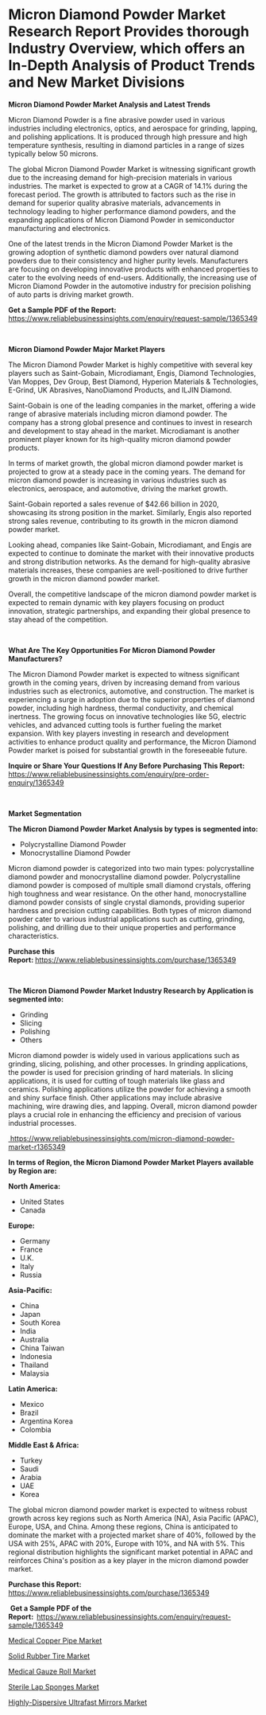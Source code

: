 <p><h1>Micron Diamond Powder Market Research Report Provides thorough Industry Overview, which offers an In-Depth Analysis of Product Trends and New Market Divisions</h1></p><p><strong>Micron Diamond Powder Market Analysis and Latest Trends</strong></p>
<p><p>Micron Diamond Powder is a fine abrasive powder used in various industries including electronics, optics, and aerospace for grinding, lapping, and polishing applications. It is produced through high pressure and high temperature synthesis, resulting in diamond particles in a range of sizes typically below 50 microns.</p><p>The global Micron Diamond Powder Market is witnessing significant growth due to the increasing demand for high-precision materials in various industries. The market is expected to grow at a CAGR of 14.1% during the forecast period. The growth is attributed to factors such as the rise in demand for superior quality abrasive materials, advancements in technology leading to higher performance diamond powders, and the expanding applications of Micron Diamond Powder in semiconductor manufacturing and electronics.</p><p>One of the latest trends in the Micron Diamond Powder Market is the growing adoption of synthetic diamond powders over natural diamond powders due to their consistency and higher purity levels. Manufacturers are focusing on developing innovative products with enhanced properties to cater to the evolving needs of end-users. Additionally, the increasing use of Micron Diamond Powder in the automotive industry for precision polishing of auto parts is driving market growth.</p></p>
<p><strong>Get a Sample PDF of the Report:&nbsp;</strong> <a href="https://www.reliablebusinessinsights.com/enquiry/request-sample/1365349">https://www.reliablebusinessinsights.com/enquiry/request-sample/1365349</a></p>
<p>&nbsp;</p>
<p><strong>Micron Diamond Powder Major Market Players</strong></p>
<p><p>The Micron Diamond Powder Market is highly competitive with several key players such as Saint-Gobain, Microdiamant, Engis, Diamond Technologies, Van Moppes, Dev Group, Best Diamond, Hyperion Materials & Technologies, E-Grind, UK Abrasives, NanoDiamond Products, and ILJIN Diamond. </p><p>Saint-Gobain is one of the leading companies in the market, offering a wide range of abrasive materials including micron diamond powder. The company has a strong global presence and continues to invest in research and development to stay ahead in the market. Microdiamant is another prominent player known for its high-quality micron diamond powder products. </p><p>In terms of market growth, the global micron diamond powder market is projected to grow at a steady pace in the coming years. The demand for micron diamond powder is increasing in various industries such as electronics, aerospace, and automotive, driving the market growth.</p><p>Saint-Gobain reported a sales revenue of $42.66 billion in 2020, showcasing its strong position in the market. Similarly, Engis also reported strong sales revenue, contributing to its growth in the micron diamond powder market.</p><p>Looking ahead, companies like Saint-Gobain, Microdiamant, and Engis are expected to continue to dominate the market with their innovative products and strong distribution networks. As the demand for high-quality abrasive materials increases, these companies are well-positioned to drive further growth in the micron diamond powder market. </p><p>Overall, the competitive landscape of the micron diamond powder market is expected to remain dynamic with key players focusing on product innovation, strategic partnerships, and expanding their global presence to stay ahead of the competition.</p></p>
<p>&nbsp;</p>
<p><strong>What Are The Key Opportunities For Micron Diamond Powder Manufacturers?</strong></p>
<p><p>The Micron Diamond Powder market is expected to witness significant growth in the coming years, driven by increasing demand from various industries such as electronics, automotive, and construction. The market is experiencing a surge in adoption due to the superior properties of diamond powder, including high hardness, thermal conductivity, and chemical inertness. The growing focus on innovative technologies like 5G, electric vehicles, and advanced cutting tools is further fueling the market expansion. With key players investing in research and development activities to enhance product quality and performance, the Micron Diamond Powder market is poised for substantial growth in the foreseeable future.</p></p>
<p><strong>Inquire or Share Your Questions If Any Before Purchasing This Report:</strong> <a href="https://www.reliablebusinessinsights.com/enquiry/pre-order-enquiry/1365349">https://www.reliablebusinessinsights.com/enquiry/pre-order-enquiry/1365349</a></p>
<p>&nbsp;</p>
<p><strong>Market Segmentation</strong></p>
<p><strong>The Micron Diamond Powder Market Analysis by types is segmented into:</strong></p>
<p><ul><li>Polycrystalline Diamond Powder</li><li>Monocrystalline Diamond Powder</li></ul></p>
<p><p>Micron diamond powder is categorized into two main types: polycrystalline diamond powder and monocrystalline diamond powder. Polycrystalline diamond powder is composed of multiple small diamond crystals, offering high toughness and wear resistance. On the other hand, monocrystalline diamond powder consists of single crystal diamonds, providing superior hardness and precision cutting capabilities. Both types of micron diamond powder cater to various industrial applications such as cutting, grinding, polishing, and drilling due to their unique properties and performance characteristics.</p></p>
<p><strong>Purchase this Report:&nbsp;</strong><a href="https://www.reliablebusinessinsights.com/purchase/1365349">https://www.reliablebusinessinsights.com/purchase/1365349</a></p>
<p>&nbsp;</p>
<p><strong>The Micron Diamond Powder Market Industry Research by Application is segmented into:</strong></p>
<p><ul><li>Grinding</li><li>Slicing</li><li>Polishing</li><li>Others</li></ul></p>
<p><p>Micron diamond powder is widely used in various applications such as grinding, slicing, polishing, and other processes. In grinding applications, the powder is used for precision grinding of hard materials. In slicing applications, it is used for cutting of tough materials like glass and ceramics. Polishing applications utilize the powder for achieving a smooth and shiny surface finish. Other applications may include abrasive machining, wire drawing dies, and lapping. Overall, micron diamond powder plays a crucial role in enhancing the efficiency and precision of various industrial processes.</p></p>
<p><a href="https://www.reliablebusinessinsights.com/micron-diamond-powder-market-r1365349">&nbsp;https://www.reliablebusinessinsights.com/micron-diamond-powder-market-r1365349</a></p>
<p><strong>In terms of Region, the Micron Diamond Powder Market Players available by Region are:</strong></p>
<p>
    <p> <strong> North America: </strong>
        <ul>
            <li>United States</li>
            <li>Canada</li>
        </ul>
        </p> 
    <p> <strong> Europe: </strong>
        <ul>
            <li>Germany</li>
            <li>France</li>
            <li>U.K.</li>
            <li>Italy</li>
            <li>Russia</li>
        </ul>
        </p> 
    <p> <strong> Asia-Pacific: </strong>
        <ul>
            <li>China</li>
            <li>Japan</li>
            <li>South Korea</li>
            <li>India</li>
            <li>Australia</li>
            <li>China Taiwan</li>
            <li>Indonesia</li>
            <li>Thailand</li>
            <li>Malaysia</li>
        </ul>
        </p> 
    <p> <strong> Latin America: </strong>
        <ul>
            <li>Mexico</li>
            <li>Brazil</li>
            <li>Argentina Korea</li>
            <li>Colombia</li>
        </ul>
        </p> 
    <p> <strong> Middle East & Africa: </strong>
        <ul>
            <li>Turkey</li>
            <li>Saudi</li>
            <li>Arabia</li>
            <li>UAE</li>
            <li>Korea</li>
        </ul>
    </p>
    </p>
<p><p>The global micron diamond powder market is expected to witness robust growth across key regions such as North America (NA), Asia Pacific (APAC), Europe, USA, and China. Among these regions, China is anticipated to dominate the market with a projected market share of 40%, followed by the USA with 25%, APAC with 20%, Europe with 10%, and NA with 5%. This regional distribution highlights the significant market potential in APAC and reinforces China's position as a key player in the micron diamond powder market.</p></p>
<p><strong>Purchase this Report: </strong><a href="https://www.reliablebusinessinsights.com/purchase/1365349">https://www.reliablebusinessinsights.com/purchase/1365349</a></p>
<p>&nbsp;<strong>Get a Sample PDF of the Report:&nbsp;&nbsp;</strong><a href="https://www.reliablebusinessinsights.com/enquiry/request-sample/1365349">https://www.reliablebusinessinsights.com/enquiry/request-sample/1365349</a></p>
<p><strong></strong></p>
<p><p><a href="https://www.linkedin.com/pulse/medical-copper-pipe-market-size-share-amp-trends-analysis-bofze">Medical Copper Pipe Market</a></p><p><a href="https://www.linkedin.com/pulse/solid-rubber-tire-market-size-amp-share-analysis-growth-trends-rnzyc">Solid Rubber Tire Market</a></p><p><a href="https://github.com/haleemasakdiya1/Market-Research-Report-List-1/blob/main/medical-gauze-roll-market.md">Medical Gauze Roll Market</a></p><p><a href="https://github.com/rionkhanvai01/Market-Research-Report-List-1/blob/main/sterile-lap-sponges-market.md">Sterile Lap Sponges Market</a></p><p><a href="https://issuu.com/reportprime-2/docs/highly-dispersive-ultrafast-mirrors-market-size-20">Highly-Dispersive Ultrafast Mirrors Market</a></p></p>